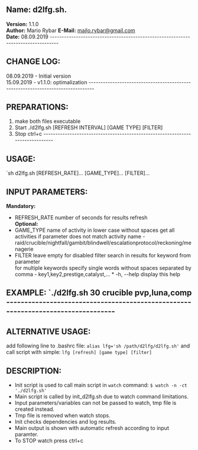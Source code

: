 ## **Name:** d2lfg.sh.                         
 **Version:** 1.1.0           
**Author:** Mario Rybar 
**E-Mail:** majlo.rybar@gmail.com         
 **Date:** 08.09.2019  ---------------------------------------------------------------------------------  
## CHANGE LOG:  
08.09.2019 - Initial version  
15.09.2019 - v1.1.0: optimalization   -------------------------------------------------------------------------------- 
## PREPARATIONS:                
1. make both files executable         
2. Start ./d2lfg.sh [REFRESH INTERVAL] [GAME TYPE] [FILTER]               
3. Stop ctrl+c   ------------------------------------------------------------------------------   
## USAGE: 
 `sh d2lfg.sh [REFRESH_RATE]... [GAME_TYPE]... [FILTER]...  

## INPUT PARAMETERS:  
**Mandatory:**  
 * REFRESH_RATE number of seconds for results refresh   
**Optional:**   
 * GAME_TYPE name of activity in lower case without spaces   get all activities if parameter does not match activity name   - raid/crucible/nightfall/gambit/blindwell/escalationprotocol/reckoning/menagerie  
 * FILTER
 leave empty for disabled filter   search in results for keyword from parameter                    
for multiple keywords specify single words without spaces separated by comma   - key1,key2,prestige,catalyst,...   * -h, --help display this help                 
## EXAMPLE:  `./d2lfg.sh 30 crucible pvp,luna,comp  ---------------------------------------------------------------------------------
## ALTERNATIVE USAGE:  
add following line to .bashrc file: `alias lfg='sh /path/d2lfg/d2lfg.sh'`  and call script with simple: `lfg [refresh] [game type] [filter]`  

## DESCRIPTION:  
- Init script is used to call main script in `watch` command:  `$ watch -n -ct './d2lfg.sh'`   
- Main script is called by init_d2lfg.sh due to watch command limitations.  
- Input parameters/variables can not be passed to watch, tmp file is created instead.  
- Tmp file is removed when watch stops.  
- Init checks dependencies and log results.  
- Main output is shown with automatic refresh according to input paramter.  
- To STOP watch press ctrl+c